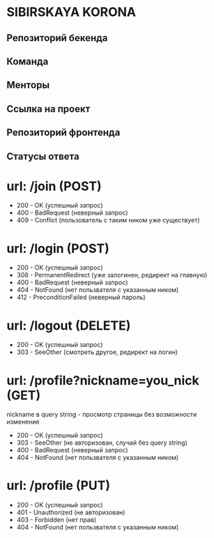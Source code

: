 # SIBIRSKAYA KORONA

## Репозиторий бекенда

## Команда

## Менторы

## Ссылка на проект

## Репозиторий фронтенда

## Статусы ответа

# url: /join (POST)

  * 200 - OK (успешный запрос)
  * 400 - BadRequest (неверный запрос)
  * 409 - Conflict (пользователь с таким ником уже существует)
  
# url: /login (POST)
 
  * 200 - OK (успешный запрос)
  * 308 - PermanentRedirect (уже залогинен, редирект на главную)
  * 400 - BadRequest (неверный запрос)
  * 404 - NotFound (нет пользвателя с указанным ником)
  * 412 - PreconditionFailed (неверный пароль)
  
# url: /logout (DELETE)
 
  * 200 - OK (успешный запрос)
  * 303 - SeeOther (смотреть другое, редирект на логин)

# url: /profile?nickname=you_nick (GET)

  nickname в query string - просмотр страницы без возможности изменения

  * 200 - OK (успешный запрос)
  * 303 - SeeOther (не авторизован, случай без query string)
  * 400 - BadRequest (неверный запрос)
  * 404 - NotFound (нет пользвателя с указанным ником)
  
# url: /profile (PUT)

  * 200 - OK (успешный запрос)
  * 401 - Unauthorized (не авторизован)
  * 403 - Forbidden (нет прав)
  * 404 - NotFound (нет пользвателя с указанным ником)

